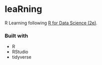 # leaRning

R Learning following [R for Data Science (2e)](https://r4ds.hadley.nz/).

### Built with

- R
- RStudio
- tidyverse